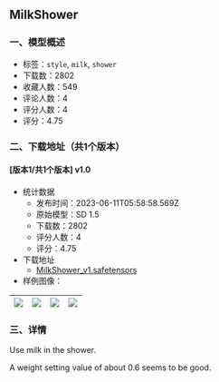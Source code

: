 ## MilkShower
### 一、模型概述

- 标签：`style`, `milk`, `shower`
- 下载数：2802
- 收藏人数：549
- 评论人数：4
- 评分人数：4
- 评分：4.75

### 二、下载地址（共1个版本）

#### [版本1/共1个版本] v1.0

- 统计数据
  - 发布时间：2023-06-11T05:58:58.569Z
  - 原始模型：SD 1.5
  - 下载数：2802
  - 评分人数：4
  - 评分：4.75
- 下载地址
  - [MilkShower_v1.safetensors](https://civitai.com/api/download/models/93573)
- 样例图像：

| <img src="https://image.civitai.com/xG1nkqKTMzGDvpLrqFT7WA/96ec9ba0-6118-44ed-8d2d-ced263b14836/width=450/1105075.jpeg" /> | <img src="https://image.civitai.com/xG1nkqKTMzGDvpLrqFT7WA/57ed6e9d-9a58-419c-aac4-8a6120fa9cb2/width=450/1105079.jpeg" /> | <img src="https://image.civitai.com/xG1nkqKTMzGDvpLrqFT7WA/9f039d9f-5e77-41ea-aacd-1b5dd65b73ed/width=450/1105072.jpeg" /> | <img src="https://image.civitai.com/xG1nkqKTMzGDvpLrqFT7WA/5f033673-e037-4e44-ade1-48d91a7e11d4/width=450/1105076.jpeg" /> |
| ---- | ---- | ---- | ---- |


### 三、详情
<p>Use milk in the shower.</p><p>A weight setting value of about 0.6 seems to be good.</p>